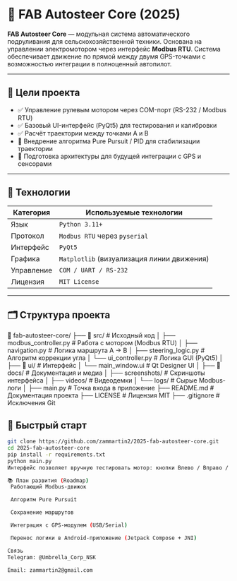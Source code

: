 # 🚜 FAB Autosteer Core (2025)

**FAB Autosteer Core** — модульная система автоматического подруливания для сельскохозяйственной техники. Основана на управлении электромотором через интерфейс **Modbus RTU**. Система обеспечивает движение по прямой между двумя GPS-точками с возможностью интеграции в полноценный автопилот.

---

## 🎯 Цели проекта

- ✅ Управление рулевым мотором через COM-порт (RS-232 / Modbus RTU)
- ✅ Базовый UI-интерфейс (PyQt5) для тестирования и калибровки
- ✅ Расчёт траектории между точками A и B
- 🧠 Внедрение алгоритма Pure Pursuit / PID для стабилизации траектории
- 🧱 Подготовка архитектуры для будущей интеграции с GPS и сенсорами

---

## 🧩 Технологии

| Категория        | Используемые технологии                     |
|------------------|---------------------------------------------|
| Язык             | `Python 3.11+`                              |
| Протокол         | `Modbus RTU` через `pyserial`               |
| Интерфейс        | `PyQt5`                                     |
| Графика          | `Matplotlib` (визуализация линии движения) |
| Управление       | `COM / UART / RS-232`                       |
| Лицензия         | `MIT License`                               |

---

## 🗂️ Структура проекта

📁 fab-autosteer-core/
├── 📂 src/ # Исходный код
│ ├── modbus_controller.py # Работа с мотором (Modbus RTU)
│ ├── navigation.py # Логика маршрута A → B
│ ├── steering_logic.py # Алгоритм коррекции угла
│ └── ui_controller.py # Логика GUI (PyQt5)
│
├── 📂 ui/ # Интерфейс
│ └── main_window.ui # Qt Designer UI
│
├── 📂 docs/ # Документация и медиа
│ ├── screenshots/ # Скриншоты интерфейса
│ ├── videos/ # Видеодемки
│ └── logs/ # Сырые Modbus-логи
│
├── main.py # Точка входа в приложение
├── README.md # Документация проекта
├── LICENSE # Лицензия MIT
├── .gitignore # Исключения Git

## 🧪 Быстрый старт

```bash
git clone https://github.com/zammartin2/2025-fab-autosteer-core.git
cd 2025-fab-autosteer-core
pip install -r requirements.txt
python main.py
Интерфейс позволяет вручную тестировать мотор: кнопки Влево / Вправо / Стоп + координаты + лог.

📚 План развития (Roadmap)
 Работающий Modbus-движок

 Алгоритм Pure Pursuit

 Сохранение маршрутов

 Интеграция с GPS-модулем (USB/Serial)

 Перенос логики в Android-приложение (Jetpack Compose + JNI)

Связь
Telegram: @Umbrella_Corp_NSK

Email: zammartin2@gmail.com


